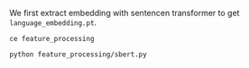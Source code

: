 We first extract embedding with sentencen transformer to get `language_embedding.pt`.

```
ce feature_processing

python feature_processing/sbert.py
```